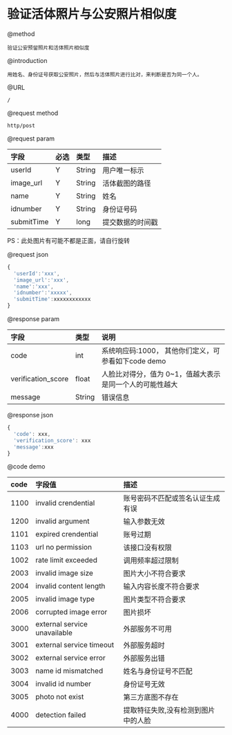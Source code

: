 # 验证活体照片与公安照片相似度

@method

```
验证公安预留照片和活体照片相似度
```

@introduction

```
用姓名、身份证号获取公安照片，然后与活体照片进行比对，来判断是否为同一个人。
```

@URL

```
/
```

@request method

```
http/post
```

@request param

| 字段 | 必选 | 类型 | 描述 |
| :--- | :--- | :--- | :--- |
| userId | Y | String | 用户唯一标示 |
| image\_url | Y | String | 活体截图的路径 |
| name | Y | String | 姓名 |
| idnumber | Y | String | 身份证号码 |
| submitTime | Y | long | 提交数据的时间戳 |

PS：此处图片有可能不都是正面，请自行旋转

@request json

```js
{
  'userId':'xxx',
  'image_url':'xxx',
  'name':'xxx',
  'idnumber':'xxxxx',
  'submitTime':xxxxxxxxxxxx
}
```

@response param

| 字段 | 类型 | 说明 |
| :--- | :--- | :--- |
| code | int | 系统响应码:1000，  其他你们定义，可参看如下code demo |
| verification\_score | float | 人脸比对得分，值为 0~1，值越大表示是同一个人的可能性越大 |
| message | String | 错误信息 |

@response json

```js
{
  'code': xxx,
  'verification_score': xxx
  'message':xxx
}
```

@code demo

| code | 字段值 | 描述 |
| :--- | :--- | :--- |
| 1100 | invalid crendential | 账号密码不匹配或签名认证生成有误 |
| 1200 | invalid argument | 输入参数无效 |
| 1101 | expired crendential | 账号过期 |
| 1103 | url no permission | 该接口没有权限 |
| 1002 | rate limit exceeded | 调用频率超过限制 |
| 2003 | invalid image size | 图片大小不符合要求 |
| 2004 | invalid content length | 输入内容长度不符合要求 |
| 2005 | invalid image type | 图片类型不符合要求 |
| 2006 | corrupted image error | 图片损坏 |
| 3000 | external service unavailable | 外部服务不可用 |
| 3001 | external service timeout | 外部服务超时 |
| 3002 | external service error | 外部服务出错 |
| 3003 | name id mismatched | 姓名与身份证号不匹配 |
| 3004 | invalid id number | 身份证号无效 |
| 3005 | photo not exist | 第三方底图不存在 |
| 4000 | detection failed | 提取特征失败,没有检测到图片中的人脸 |



